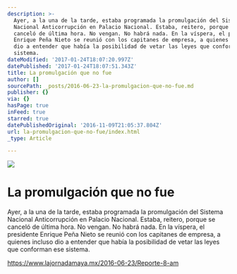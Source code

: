 ```yaml
---
description: >-
  Ayer, a la una de la tarde, estaba programada la promulgación del Sistema
  Nacional Anticorrupción en Palacio Nacional. Estaba, reitero, porque se
  canceló de última hora. No vengan. No habrá nada. En la víspera, el presidente
  Enrique Peña Nieto se reunió con los capitanes de empresa, a quienes incluso
  dio a entender que había la posibilidad de vetar las leyes que conforman ese
  sistema.
dateModified: '2017-01-24T18:07:20.997Z'
datePublished: '2017-01-24T18:07:51.343Z'
title: La promulgación que no fue
author: []
sourcePath: _posts/2016-06-23-la-promulgacion-que-no-fue.md
publisher: {}
via: {}
hasPage: true
inFeed: true
starred: true
datePublishedOriginal: '2016-11-09T21:05:37.804Z'
url: la-promulgacion-que-no-fue/index.html
_type: Article

---
```

![](https://the-grid-user-content.s3-us-west-2.amazonaws.com/941d800c-d5c9-438f-a492-6bd19208848d.png)

# La promulgación que no fue

Ayer, a la una de la tarde, estaba programada la promulgación del Sistema Nacional Anticorrupción en Palacio Nacional. Estaba, reitero, porque se canceló de última hora. No vengan. No habrá nada. En la víspera, el presidente Enrique Peña Nieto se reunió con los capitanes de empresa, a quienes incluso dio a entender que había la posibilidad de vetar las leyes que conforman ese sistema.

https://www.lajornadamaya.mx/2016-06-23/Reporte-8-am